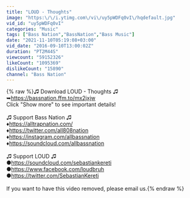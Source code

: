 ```yaml
---
title: "LOUD - Thoughts"
image: "https:\/\/i.ytimg.com\/vi\/uy5pWDFq0vI\/hqdefault.jpg"
vid_id: "uy5pWDFq0vI"
categories: "Music"
tags: ["Bass Nation","BassNation","Bass Music"]
date: "2021-11-10T05:19:08+03:00"
vid_date: "2016-09-10T13:00:02Z"
duration: "PT2M44S"
viewcount: "59152326"
likeCount: "1095369"
dislikeCount: "15890"
channel: "Bass Nation"
---
```

{% raw %}♫ Download LOUD - Thoughts ♫<br />➥<a rel="nofollow" target="blank" href="https://bassnation.ffm.to/mx2jxjw">https://bassnation.ffm.to/mx2jxjw</a> <br />Click &quot;Show more&quot; to see important details!<br /><br />♫ Support Bass Nation ♫<br />♦<a rel="nofollow" target="blank" href="https://alltrapnation.com/">https://alltrapnation.com/</a><br />♦<a rel="nofollow" target="blank" href="https://twitter.com/all808nation">https://twitter.com/all808nation</a><br />♦<a rel="nofollow" target="blank" href="https://instagram.com/allbassnation">https://instagram.com/allbassnation</a><br />♦<a rel="nofollow" target="blank" href="https://soundcloud.com/allbassnation">https://soundcloud.com/allbassnation</a><br /><br />♫ Support LOUD ♫<br />●<a rel="nofollow" target="blank" href="https://soundcloud.com/sebastiankereti">https://soundcloud.com/sebastiankereti</a><br />●<a rel="nofollow" target="blank" href="https://www.facebook.com/loudbruh">https://www.facebook.com/loudbruh</a><br />●<a rel="nofollow" target="blank" href="https://twitter.com/SebastianKereti">https://twitter.com/SebastianKereti</a><br /><br />If you want to have this video removed, please email us.{% endraw %}
